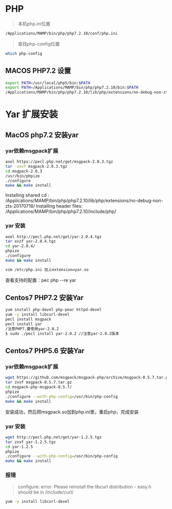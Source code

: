 # PHP 

> 本机php.ini位置
```sh
/Applications/MAMP/bin/php/php7.2.10/conf/php.ini
```
> 查找php-config位置
```sh
which php-config
```

## MACOS PHP7.2 设置 
```sh
export PATH=/usr/local/php5/bin:$PATH
export PATH=/Applications/MAMP/bin/php/php7.2.10/bin:$PATH
/Applications/MAMP/bin/php/php7.2.10/lib/php/extensions/no-debug-non-zts-20170718/rdkafka.so
```

# Yar 扩展安装

## MacOS php7.2 安装yar
### yar依赖msgpack扩展
```sh
axel https://pecl.php.net/get/msgpack-2.0.3.tgz
tar -zxvf msgpack-2.0.3.tgz
cd msgpack-2.0.3
/usr/bin/phpize
./configure
make && make install
```
Installing shared cd :     /Applications/MAMP/bin/php/php7.2.10/lib/php/extensions/no-debug-non-zts-20170718/
Installing header files:   /Applications/MAMP/bin/php/php7.2.10/include/php/

### yar 安装
```sh
axel http://pecl.php.net/get/yar-2.0.4.tgz
tar xvzf yar-2.0.4.tgz
cd yar-2.0.4/
phpize
./configure
make && make install

vim /etc/php.ini 加上extension=yar.so
```
查看支持的配置：pec
php --re yar

## Centos7 PHP7.2 安装Yar
```sh
yum install php-devel php-pear httpd-devel
yum -y install libcurl-devel
pecl install msgpack
pecl install yar
/注意PHP7,要使用yar-2.0.2
$ sudo ./pecl install yar-2.0.2 //注意yar-2.0.2版本
```
## Centos7 PHP5.6 安装Yar
### yar依赖msgpack扩展
```sh
wget https://github.com/msgpack/msgpack-php/archive/msgpack-0.5.7.tar.gz
tar zxvf msgpack-0.5.7.tar.gz
cd msgpack-php-msgpack-0.5.7/
phpize
./configure --with-php-config=/usr/bin/php-config
make && make install
```
安装成功，然后把msgpack.so加到php.ini里，重启php，完成安装

### yar 安装
```sh
wget http://pecl.php.net/get/yar-1.2.5.tgz
tar zxvf yar-1.2.5.tgz 
cd yar-1.2.5
phpize
./configure --with-php-config=/usr/bin/php-config
make && make install
```


### 报错
> configure: error: Please reinstall the libcurl distribution - easy.h should be in /include/curl/
```sh
yum -y install libcurl-devel
```